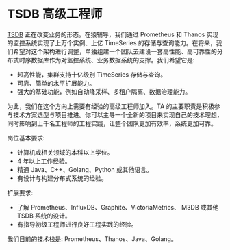 # TSDB 高级工程师

[TSDB](https://en.wikipedia.org/wiki/Time_series_database) 正在改变业务的形态。在猿辅导，我们通过 Prometheus 和 Thanos 实现的监控系统实现了上万个实例、上亿 TimeSeries 的存储与查询能力。在将来，我们希望对这个架构进行调整，单独组建一个团队去建设一套高性能、高可靠性的分布式时序数据库作为对监控系统、业务数据系统的支撑。我们希望它是:
* 超高性能，集群支持十亿级别 TimeSeries 存储与查询。
* 可靠、简单的水平扩展能力。
* 强大的基础功能，例如自动降采样、多租户隔离、数据治理能力。

为此，我们在这个方向上需要有经验的高级工程师加入。TA 的主要职责是积极参与技术方案选型与项目推进。你可以主导一个全新的项目来实现自己的技术理想，同时影响到上千名工程师的工程实践，让整个团队更加有效率，系统更加可靠。

岗位基本要求:
* 计算机或相关领域的本科以上学位。
* 4 年以上工作经验。
* 精通 Java、C++、Golang、Python 或其他语言。
* 有设计与构建分布式系统的经验。

扩展要求:
* 了解 Prometheus、InfluxDB、Graphite、VictoriaMetrics、 M3DB 或其他 TSDB 系统的设计。
* 有指导初级工程师进行良好工程实践的经验。

我们目前的技术栈是: Prometheus、Thanos、Java、Golang。
